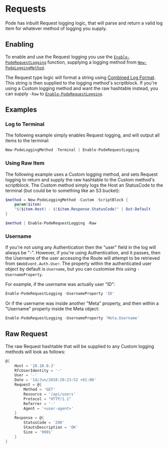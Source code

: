 # Requests

Pode has inbuilt Request logging logic, that will parse and return a valid log item for whatever method of logging you supply.

## Enabling

To enable and use the Request logging you use the [`Enable-PodeRequestLogging`](../../../../Functions/Logging/Enable-PodeRequestLogging) function, supplying a logging method from [`New-PodeLoggingMethod`](../../../../Functions/Logging/New-PodeLoggingMethod).

The Request type logic will format a string using [Combined Log Format](https://httpd.apache.org/docs/1.3/logs.html#combined). This string is then supplied to the logging method's scriptblock. If you're using a Custom logging method and want the raw hashtable instead, you can supply `-Raw` to [`Enable-PodeRequestLogging`](../../../../Functions/Logging/Enable-PodeRequestLogging).

## Examples

### Log to Terminal

The following example simply enables Request logging, and will output all items to the terminal:

```powershell
New-PodeLoggingMethod -Terminal | Enable-PodeRequestLogging
```

### Using Raw Item

The following example uses a Custom logging method, and sets Request logging to return and supply the raw hashtable to the Custom method's scriptblock. The Custom method simply logs the Host an StatusCode to the terminal (but could be to something like an S3 bucket):

```powershell
$method = New-PodeLoggingMethod -Custom -ScriptBlock {
    param($item)
    "$($item.Host) - $($item.Response.StatusCode)" | Out-Default
}

$method | Enable-PodeRequestLogging -Raw
```

### Username

If you're not using any Authentication then the "user" field in the log will always be "-". However, if you're using Authentication, and it passes, then the Username of the user accessing the Route will attempt to be retrieved from `$WebEvent.Auth.User`. The property within the authenticated user object by default is `Username`, but you can customise this using `-UsernameProperty`.

For example, if the username was actually user "ID":

```powershell
Enable-PodeRequestLogging -UsernameProperty 'ID'
```

Or if the username was inside another "Meta" property, and then within a "Username" property inside the Meta object:

```powershell
Enable-PodeRequestLogging -UsernameProperty 'Meta.Username'
```

## Raw Request

The raw Request hashtable that will be supplied to any Custom logging methods will look as follows:

```powershell
@{
    Host = '10.10.0.3'
    RfcUserIdentity = '-'
    User = '-'
    Date = '14/Jun/2018:20:23:52 +01:00'
    Request = @{
        Method = 'GET'
        Resource = '/api/users'
        Protocol = "HTTP/1.1"
        Referrer = '-'
        Agent = '<user-agent>'
    }
    Response = @{
        StatusCode = '200'
        StautsDescription = 'OK'
        Size = '9001'
    }
}
```
